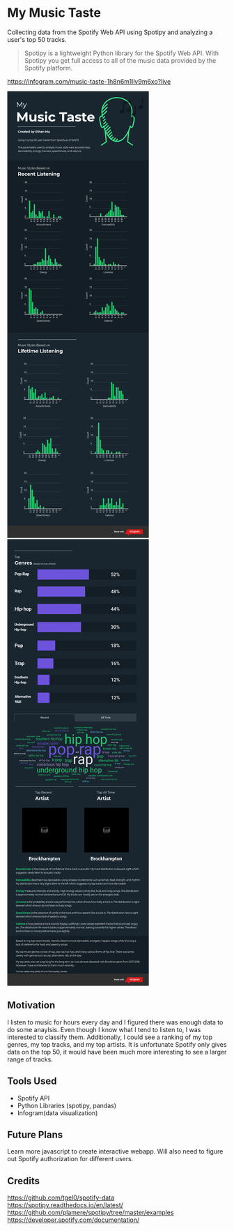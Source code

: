 # My Music Taste
Collecting data from the Spotify Web API using Spotipy and analyzing a user's top 50 tracks.

> Spotipy is a lightweight Python library for the Spotify Web API. With Spotipy you get full access to all of the music data provided by the Spotify platform.

https://infogram.com/music-taste-1h8n6m1llv9m6xo?live

![](images/page-1.png)
![](images/page-2.png)

## Motivation

 I listen to music for hours every day and I figured there was enough data to do some anaylsis. Even though I know what I tend to listen to, I was interested to classify them. Additionally, I could see a ranking of my top genres, my top tracks, and my top artists. It is unfortunate Spotify only gives data on the top 50, it would have been much more interesting to see a larger range of tracks.

## Tools Used

  * Spotify API
  * Python Libraries (spotipy, pandas)
  * Infogram(data visualization)

## Future Plans
Learn more javascript to create interactive webapp. Will also need to figure out Spotify authorization for different users.

## Credits
https://github.com/tgel0/spotify-data
https://spotipy.readthedocs.io/en/latest/
https://github.com/plamere/spotipy/tree/master/examples
https://developer.spotify.com/documentation/

